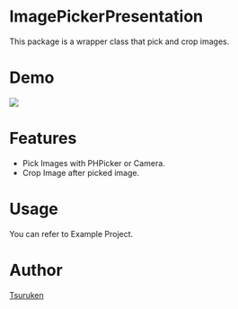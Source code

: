 # ImagePickerPresentation

This package is a wrapper class that pick and crop images.

# Demo
![](https://user-images.githubusercontent.com/15685633/113402196-9adb8580-93df-11eb-9c49-8c8d5ab1762d.gif)

# Features
* Pick Images with PHPicker or Camera.
* Crop Image after picked image.

# Usage
You can refer to Example Project.

# Author
[Tsuruken](https://github.com/TsurumotoKentarou)
